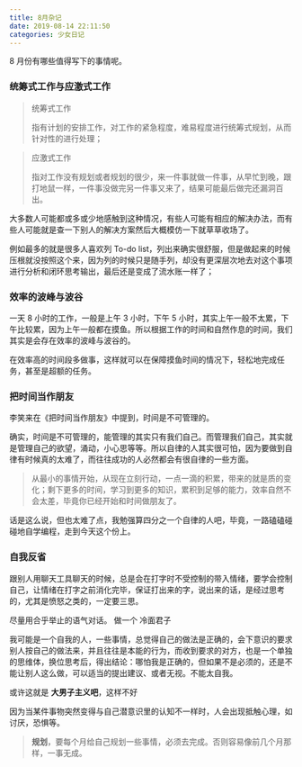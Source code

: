 ```yaml
---
title: 8月杂记
date: 2019-08-14 22:11:50
categories: 少女日记
---
```


8 月份有哪些值得写下的事情呢。

<!--more-->

### 统筹式工作与应激式工作

> 统筹式工作
>
> 指有计划的安排工作，对工作的紧急程度，难易程度进行统筹式规划，从而针对性的进行处理；

> 应激式工作
>
> 指对工作没有规划或者规划的很少，来一件事就做一件事，从早忙到晚，跟打地鼠一样，一件事没做完另一件事又来了，结果可能最后做完还漏洞百出。

大多数人可能都或多或少地感触到这种情况，有些人可能有相应的解决办法，而有些人可能就是查一下别人的解决方案然后大概模仿一下就草草收场了。

例如最多的就是很多人喜欢列 To-do list，列出来确实很舒服，但是做起来的时候压根就没按照这个来，因为列的时候只是随手列，却没有更深层次地去对这个事项进行分析和闭环思考输出，最后还是变成了流水账一样了；

### 效率的波峰与波谷

一天 8 小时的工作，一般是上午 3 小时，下午 5 小时，其实上午一般不太累，下午比较累，因为上午一般都在摸鱼。所以根据工作的时间和自然作息的时间，我们其实是会存在效率的波峰与波谷的。

在效率高的时间段多做事，这样就可以在保障摸鱼时间的情况下，轻松地完成任务，甚至是超额的任务。

### 把时间当作朋友

李笑来在《把时间当作朋友》中提到，时间是不可管理的。

确实，时间是不可管理的，能管理的其实只有我们自己。而管理我们自己，其实就是管理自己的欲望，涌动，小心思等等。所以自律的人其实很可怕，因为要做到自律有时候真的太难了，而往往成功的人必然都会有很自律的一些方面。

> 从最小的事情开始，从现在立刻行动，一点一滴的积累，带来的就是质的变化；剩下更多的时间，学习到更多的知识，累积到足够的能力，效率自然不会太差，毕竟你已经开始和时间做朋友了。

话是这么说，但也太难了点，我勉强算四分之一个自律的人吧，毕竟，一路磕磕碰碰地自学编程，走到今天这个份上。

### 自我反省

跟别人用聊天工具聊天的时候，总是会在打字时不受控制的带入情绪，要学会控制自己，让情绪在打字之前消化完毕，保证打出来的字，说出来的话，是经过思考的，尤其是愤怒之类的，一定要三思。

尽量用合乎举止的语气对话。 做一个 冷面君子

我可能是一个自我的人，一些事情，总觉得自己的做法是正确的，会下意识的要求别人按自己的做法来，并且往往是本能的行为，而收到要求的对方，也是一个单独的思维体，换位思考后，得出结论：哪怕我是正确的，但如果不是必须的，还是不能让别人这么做，可以适当的提出建议、或者无视。不能太自我。

或许这就是 **大男子主义吧**，这样不好

因为当某件事物突然变得与自己潜意识里的认知不一样时，人会出现抵触心理，如讨厌，恐惧等。

> **规划**，要每个月给自己规划一些事情，必须去完成。否则容易像前几个月那样，一事无成。
